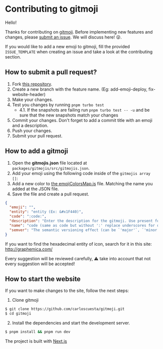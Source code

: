 # Contributing to gitmoji

Hello!

Thanks for contributing on [gitmoji](https://github.com/carloscuesta/gitmoji). Before implementing new features and changes, please [submit an issue](https://github.com/carloscuesta/gitmoji/issues/new). We will discuss here! :stuck_out_tongue_winking_eye:.

If you would like to add a new emoji to gitmoji, fill the provided `ISSUE_TEMPLATE` when creating an issue and take a look at the contributing section.

## How to submit a pull request?

1. Fork [this repository](https://github.com/carloscuesta/gitmoji/fork).
2. Create a new branch with the feature name. (Eg: add-emoji-deploy, fix-website-header)
3. Make your changes.
4. Test you changes by running `pnpm turbo test`
   - 4.1. If the snapshots are failing run `pnpm turbo test -- -u` and be sure that the new snapshots match your changes
5. Commit your changes. Don't forget to add a commit title with an emoji and a description.
6. Push your changes.
7. Submit your pull request.

## How to add a gitmoji

1. Open the **gitmojis.json** file located at `packages/gitmojis/src/gitmojis.json`.
2. Add your emoji using the following code inside of the `gitmojis array []`:
3. Add a new color to [the emojiColorsMap.js](https://github.com/carloscuesta/gitmoji/blob/master/packages/website/src/components/GitmojiList/emojiColorsMap.js) file. Matching the name you added at the JSON file.
4. Save the file and create a pull request.

```json
{
  "emoji": "",
  "entity": "entity (Ex: &#x1F440)",
  "code": ":code:",
  "description": "Enter the description for the gitmoji. Use present form for verbs.",
  "name": "code (same as code but without ':' replace underscores for dashes _ => - )",
  "semver": "The semantic versioning effect (can be `'major'`, `'minor'`, `'patch'` or `null` if the commit has no effect on the version)"
}
```

If you want to find the hexadecimal entity of icon, search for it in this site: <a>http://graphemica.com/</a>

Every suggestion will be reviewed carefully, ⚠️ take into account that not every suggestion will be accepted!

## How to start the website

If you want to make changes to the site, follow the next steps:

1. Clone gitmoji

```bash
$ git clone https://github.com/carloscuesta/gitmoji.git
$ cd gitmoji
```

2. Install the dependencies and start the development server.

```bash
$ pnpm install && pnpm run dev
```

The project is built with [Next.js](http://nextjs.org)
